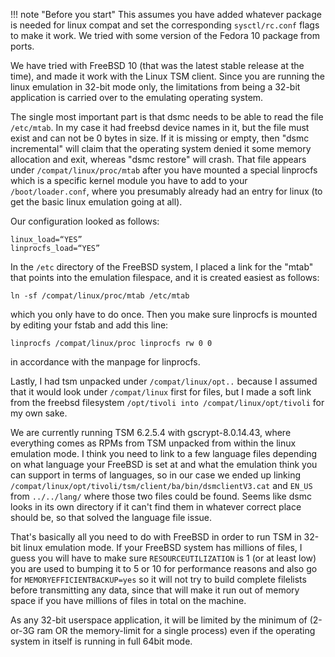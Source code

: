 !!! note "Before you start"
    This assumes you have added whatever package is needed for linux compat and set the corresponding `sysctl/rc.conf` flags to make it work. We tried with some version of the Fedora 10 package from ports.

We have tried with FreeBSD 10 (that was the latest stable release at the time), and made it work with the Linux TSM client. Since you are running the linux emulation in 32-bit mode only, the limitations from being a 32-bit application is carried over to the emulating operating system.

The single most important part is that dsmc needs to be able to read the file `/etc/mtab`. In my case it had freebsd device names in it, but the file must exist and can not be 0 bytes in size. If it is missing or empty, then "dsmc incremental" will claim that the operating system denied it some memory allocation and exit, whereas "dsmc restore" will crash. That file appears under `/compat/linux/proc/mtab` after you have mounted a special linprocfs which is a specific kernel module you have to add to your `/boot/loader.conf`, where you presumably already had an entry for linux (to get the basic linux emulation going at all).

Our configuration looked as follows:  

```shell
linux_load=“YES”  
linprocfs_load=“YES”  
```

In the `/etc` directory of the FreeBSD system, I placed a link for the "mtab" that points into the emulation filespace, and it is created easiest as follows:

```
ln -sf /compat/linux/proc/mtab /etc/mtab
```

which you only have to do once. Then you make sure linprocfs is mounted by editing your fstab and add this line:

```
linprocfs /compat/linux/proc linprocfs rw 0 0
```

in accordance with the manpage for linprocfs.

Lastly, I had tsm unpacked under `/compat/linux/opt..` because I assumed that it would look under `/compat/linux` first for files, but I made a soft link from the freebsd filesystem `/opt/tivoli into /compat/linux/opt/tivoli` for my own sake.

We are currently running TSM 6.2.5.4 with gscrypt-8.0.14.43, where everything comes as RPMs from TSM unpacked from within the linux emulation mode. I think you need to link to a few language files depending on what language your FreeBSD is set at and what the emulation think you can support in terms of languages, so in our case we ended up linking `/compat/linux/opt/tivoli/tsm/client/ba/bin/dsmclientV3.cat` and `EN_US` from `../../lang/` where those two files could be found. Seems like dsmc looks in its own directory if it can't find them in whatever correct place should be, so that solved the language file issue.

That's basically all you need to do with FreeBSD in order to run TSM in 32-bit linux emulation mode.
If your FreeBSD system has millions of files, I guess you will have to make sure `RESOURCEUTILIZATION` is 1 (or at least low) you are used to bumping it to 5 or 10 for performance reasons and also go for `MEMORYEFFICIENTBACKUP=yes` so it will not try to build complete filelists before transmitting any data, since that will make it run out of memory space if you have millions of files in total on the machine.

As any 32-bit userspace application, it will be limited by the minimum of (2-or-3G ram OR the memory-limit for a single process) even if the operating system in itself is running in full 64bit mode.
